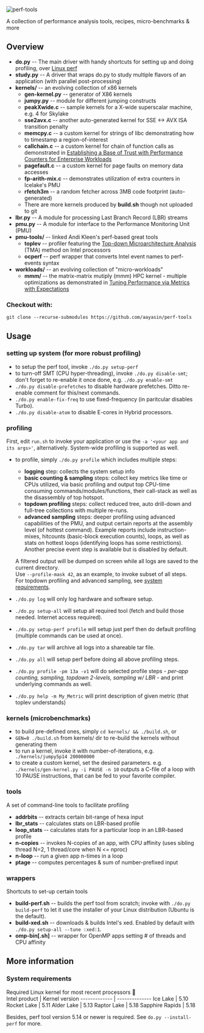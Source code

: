 ![perf-tools](https://raw.githubusercontent.com/aayasin/perf-tools/master/perf-tools-logo.png)

<!---
![Python linting](https://github.com/aayasin/perf-tools/workflows/Python%20linting/badge.svg)
--->

A collection of performance analysis tools, recipes, micro-benchmarks &amp; more

## Overview
* **do.py** -- The main driver with handy shortcuts for setting up and doing profiling, over [Linux perf](https://perf.wiki.kernel.org)
* **study.py** -- A driver that wraps do.py to study multiple flavors of an application (with parallel post-processing)
* **kernels/** -- an evolving collection of x86 kernels
  * **gen-kernel.py** -- generator of X86 kernels
  * **jumpy.py** -- module for different jumping constructs
  * **peakXwide.c** -- sample kernels for a X-wide superscalar machine, e.g. 4 for Skylake
  * **sse2avx.c** -- another auto-generated kernel for SSE <-> AVX ISA transition penalty
  * **memcpy.c** -- a custom kernel for strings of libc demonstrating how to timestamp a region-of-interest
  * **callchain.c** -- a custom kernel for chain of function calls as demonstrated in [Establishing a Base of Trust with Performance Counters for Enterprise Workloads](https://www.usenix.org/system/files/conference/atc15/atc15-paper-nowak.pdf)
  * **pagefault.c** -- a custom kernel for page faults on memory data accesses
  * **fp-arith-mix.c** -- demonstrates utilization of extra counters in Icelake's PMU
  * **rfetch3m** -- a random fetcher across 3MB code footprint (auto-generated)
  * There are more kernels produced by **build.sh** though not uploaded to git
* **lbr.py** -- A module for processing Last Branch Record (LBR) streams
* **pmu.py** -- A module for interface to the Performance Monitoring Unit (PMU)
* **pmu-tools/** -- linked Andi Kleen's perf-based great tools
  * **toplev** -- profiler featuring the [Top-down Microarchitecture Analysis](http://bit.ly/tma-ispass14) (TMA) method on Intel processors
  * **ocperf** -- perf wrapper that converts Intel event names to perf-events syntax
* **workloads/** -- an evolving collection of "micro-workloads"
  * **mmm/** -- the matrix-matrix mutiply (mmm) HPC kernel - multiple optimizations as demonstrated in [Tuning Performance via Metrics with Expectations](https://ieeexplore.ieee.org/document/8714063)
### Checkout with: 
`git clone --recurse-submodules https://github.com/aayasin/perf-tools`


## Usage
### setting up system (for more robust profiling)
* to setup the perf tool, invoke `./do.py setup-perf`
* to turn-off SMT (CPU hyper-threading), invoke `./do.py disable-smt`; don't forget to re-enable it once done, e.g. `./do.py enable-smt`
* `./do.py disable-prefetches` to disable hardware prefetches. Ditto re-enable comment for this/next commands.
* `./do.py enable-fix-freq` to use fixed-frequency (in paritcular disables Turbo).
* `./do.py disable-atom` to disable E-cores in Hybrid processors.

### profiling
First, edit `run.sh` to invoke your application or use the `-a '<your app and its args>'`, alternatively.
System-wide profiling is supported as well. 
* to profile, simply `./do.py profile` which includes multiple steps:
  * **logging** step: collects the system setup info
  * **basic counting & sampling** steps: collect key metrics like time or CPUs utilized,
    via basic profiling and output top CPU-time consuming commands/modules/functions, 
    their call-stack as well as the disassembly of top hotspot. 
  * **topdown profiling** steps: collect reduced tree, auto drill-down and full-tree collections with multiple re-runs. 
  * **advanced sampling** steps: deeper profiling using advanced capabilities of the PMU, and output certain reports 
    at the assembly level (of hottest command).
    Example reports include instruction-mixes, hitcounts (basic-block execution counts), loops,
    as well as stats on hottest loops (identifying loops has some restrictions). 
    Another precise event step is available but is disabled by default.

  A filtered output will be dumped on screen while all logs are saved to the current directory.  
  Use `--profile-mask 42`, as an example, to invoke subset of all steps.  
  For topdown profiling and advanced sampling, see [system requirements](#head3sys).
* `./do.py log` will only log hardware and software setup.
* `./do.py setup-all` will setup all required tool (fetch and build those needed. Internet access required).
* `./do.py setup-perf profile` will setup just perf then do default profiling (multiple commands can be used at once).
* `./do.py tar` will archive all logs into a shareable tar file.
* `./do.py all` will setup perf before doing all above profiling steps.
* `./do.py profile -pm 13a -v1` will do selected profile steps - *per-app counting, sampling, topdown 2-levels,
  sampling w/ LBR* - and print underlying commands as well.
* `./do.py help -m My_Metric` will print description of given metric (that toplev understands)

### kernels (microbenchmarks)
* to build pre-defined ones, simply `cd kernels/ && ./build.sh`, or
* `GEN=0 ./build.sh` from kernels/ dir to re-build the kernels without generating them
* to run a kernel, invoke it with number-of-iterations, e.g.
`    ./kernels/jumpy5p14 200000000`
* to create a custom kernel, set the desired parameters. e.g.
`    ./kernels/gen-kernel.py -i PAUSE -n 10`
  outputs a C-file of a loop with 10 PAUSE instructions, that can be fed to your favorite compiler.

### tools
A set of command-line tools to facilitate profiling
* **addrbits** -- extracts certain bit-range of hexa input
* **lbr_stats** -- calculates stats on LBR-based profile
* **loop_stats** -- calculates stats for a particular loop in an LBR-based profile
* **n-copies** -- invokes N-copies of an app, with CPU affinity (uses sibling thread N=2, 1 thread/core when N <= nproc)
* **n-loop** -- run a given app n-times in a loop
* **ptage** -- computes percentages & sum of number-prefixed input

### wrappers
Shortcuts to set-up certain tools
* **build-perf.sh** -- builds the perf tool from scratch; invoke with `./do.py build-perf` to let it
    use the installer of your Linux distribution (Ubuntu is the default).
* **build-xed.sh** -- downloads & builds Intel's xed. Enabled by default with `./do.py setup-all --tune :xed:1`.
* **omp-bin[.sh]** -- wrapper for OpenMP apps setting # of threads and CPU affinity

## More information
### <a name="head3sys">System requirements</a>
Required Linux kernel for most recent processors :tada:  
Intel product | Kernel version
------------- | --------------
Ice Lake | 5.10
Rocket Lake | 5.11
Alder Lake | 5.13
Raptor Lake | 5.18
Sapphire Rapids | 5.18

Besides, perf tool version 5.14 or newer is required. See `do.py --install-perf` for more.
